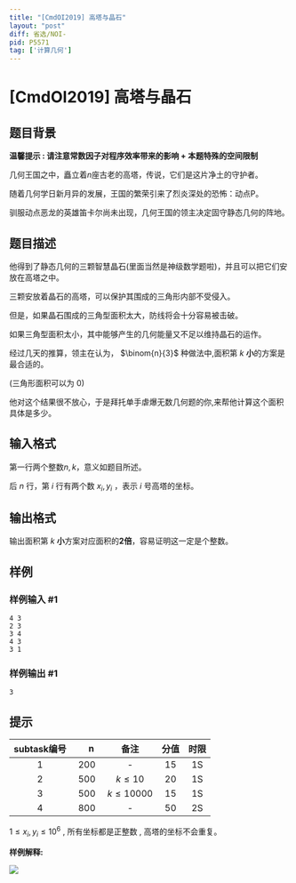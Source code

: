 ```yaml
---
title: "[CmdOI2019] 高塔与晶石"
layout: "post"
diff: 省选/NOI-
pid: P5571
tag: ['计算几何']
---
```

# [CmdOI2019] 高塔与晶石
## 题目背景

**温馨提示 : 请注意常数因子对程序效率带来的影响 + 本题特殊的空间限制**

几何王国之中，矗立着$n$座古老的高塔，传说，它们是这片净土的守护者。

随着几何学日新月异的发展，王国的繁荣引来了烈炎深处的恐怖：动点P。

驯服动点恶龙的英雄笛卡尔尚未出现，几何王国的领主决定固守静态几何的阵地。


## 题目描述

他得到了静态几何的三颗智慧晶石(里面当然是神级数学题啦)，并且可以把它们安放在高塔之中。

三颗安放着晶石的高塔，可以保护其围成的三角形内部不受侵入。

但是，如果晶石围成的三角型面积太大，防线将会十分容易被击破。

如果三角型面积太小，其中能够产生的几何能量又不足以维持晶石的运作。

经过几天的推算，领主在认为， $\binom{n}{3}$ 种做法中,面积第 $k$ **小**的方案是最合适的。

(三角形面积可以为 $0$)

他对这个结果很不放心，于是拜托单手虐爆无数几何题的你,来帮他计算这个面积具体是多少。
## 输入格式

第一行两个整数$n,k$，意义如题目所述。

后 $n$ 行，第 $i$ 行有两个数 $x_i,y_i$ ，表示 $i$ 号高塔的坐标。
## 输出格式

输出面积第 $k$ **小**方案对应面积的**2倍**，容易证明这一定是个整数。
## 样例

### 样例输入 #1
```
4 3
2 3
3 4
4 3
3 1
```
### 样例输出 #1
```
3
```
## 提示

| subtask编号 | 　n　 | 备注 | 分值 | 时限 |
| :--: | :--: | :--: | :--: | :--: |
| 1 | 200 | - | 15 | 1S |
| 2 | 500 | $k\leq10$ | 20 | 1S |
| 3 | 500 | $k\leq10000$ | 15 | 1S |
| 4 | 800 | - | 50 | 2S |

$1\leq x_i,y_i \leq 10^6$ , 所有坐标都是正整数 , 高塔的坐标不会重复。

**样例解释:**

![](https://cdn.luogu.com.cn/upload/image_hosting/y3is3hxv.png)
